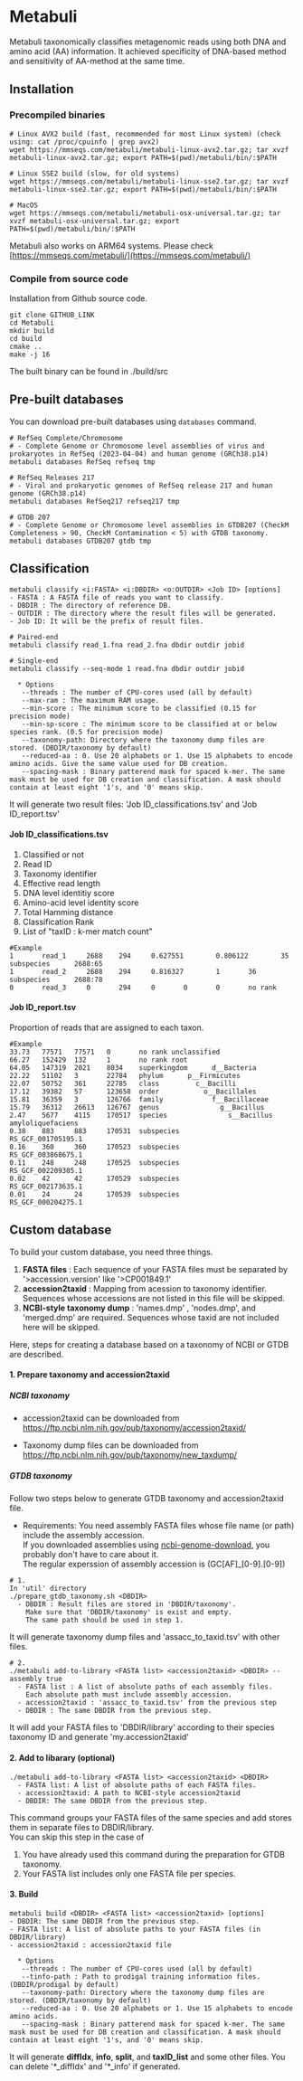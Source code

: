 # Metabuli
Metabuli taxonomically classifies metagenomic reads using both DNA and amino acid (AA) information.
It achieved specificity of DNA-based method and sensitivity of AA-method at the same time.


## Installation
### Precompiled binaries
```
# Linux AVX2 build (fast, recommended for most Linux system) (check using: cat /proc/cpuinfo | grep avx2)
wget https://mmseqs.com/metabuli/metabuli-linux-avx2.tar.gz; tar xvzf metabuli-linux-avx2.tar.gz; export PATH=$(pwd)/metabuli/bin/:$PATH

# Linux SSE2 build (slow, for old systems)
wget https://mmseqs.com/metabuli/metabuli-linux-sse2.tar.gz; tar xvzf metabuli-linux-sse2.tar.gz; export PATH=$(pwd)/metabuli/bin/:$PATH

# MacOS
wget https://mmseqs.com/metabuli/metabuli-osx-universal.tar.gz; tar xvzf metabuli-osx-universal.tar.gz; export PATH=$(pwd)/metabuli/bin/:$PATH
```
Metabuli also works on ARM64 systems. Please check [https://mmseqs.com/metabuli/](https://mmseqs.com/metabuli/)
### Compile from source code
Installation from Github source code.
```
git clone GITHUB_LINK
cd Metabuli
mkdir build
cd build
cmake ..
make -j 16
```
The built binary can be found in ./build/src

## Pre-built databases
You can download pre-built databases using `databases` command.
```
# RefSeq Complete/Chromosome
# - Complete Genome or Chromosome level assemblies of virus and prokaryotes in RefSeq (2023-04-04) and human genome (GRCh38.p14)
metabuli databases RefSeq refseq tmp

# RefSeq Releases 217
# - Viral and prokaryotic genomes of RefSeq release 217 and human genome (GRCh38.p14)
metabuli databases RefSeq217 refseq217 tmp

# GTDB 207
# - Complete Genome or Chromosome level assemblies in GTDB207 (CheckM Completeness > 90, CheckM Contamination < 5) with GTDB taxonomy.
metabuli databases GTDB207 gtdb tmp 
```


## Classification
```
metabuli classify <i:FASTA> <i:DBDIR> <o:OUTDIR> <Job ID> [options]
- FASTA : A FASTA file of reads you want to classify.
- DBDIR : The directory of reference DB. 
- OUTDIR : The directory where the result files will be generated.
- Job ID: It will be the prefix of result files.  
  
# Paired-end
metabuli classify read_1.fna read_2.fna dbdir outdir jobid

# Single-end
metabuli classify --seq-mode 1 read.fna dbdir outdir jobid

  * Options
   --threads : The number of CPU-cores used (all by default)
   --max-ram : The maximum RAM usage.
   --min-score : The minimum score to be classified (0.15 for precision mode)
   --min-sp-score : The minimum score to be classified at or below species rank. (0.5 for precision mode)
   --taxonomy-path: Directory where the taxonomy dump files are stored. (DBDIR/taxonomy by default)
   --reduced-aa : 0. Use 20 alphabets or 1. Use 15 alphabets to encode amino acids. Give the same value used for DB creation.
   --spacing-mask : Binary patterend mask for spaced k-mer. The same mask must be used for DB creation and classification. A mask should contain at least eight '1's, and '0' means skip.
```
It will generate two result files: 'Job ID_classifications.tsv' and 'Job ID_report.tsv'
#### Job ID_classifications.tsv
1. Classified or not
2. Read ID
3. Taxonomy identifier
4. Effective read length
5. DNA level identitiy score
6. Amino-acid level identity score
7. Total Hamming distance
8. Classification Rank
9. List of "taxID : k-mer match count"

```
#Example
1       read_1     2688    294     0.627551        0.806122        35      subspecies      2688:65
1       read_2     2688    294     0.816327        1       36      subspecies      2688:78
0       read_3     0       294     0       0       0       no rank
```

#### Job ID_report.tsv
Proportion of reads that are assigned to each taxon.
```
#Example
33.73   77571   77571   0       no rank unclassified
66.27   152429  132     1       no rank root
64.05   147319  2021    8034    superkingdom      d__Bacteria
22.22   51102   3       22784   phylum      p__Firmicutes
22.07   50752   361     22785   class         c__Bacilli
17.12   39382   57      123658  order           o__Bacillales
15.81   36359   3       126766  family            f__Bacillaceae
15.79   36312   26613   126767  genus               g__Bacillus
2.47    5677    4115    170517  species               s__Bacillus amyloliquefaciens
0.38    883     883     170531  subspecies                      RS_GCF_001705195.1
0.16    360     360     170523  subspecies                      RS_GCF_003868675.1
0.11    248     248     170525  subspecies                      RS_GCF_002209305.1
0.02    42      42      170529  subspecies                      RS_GCF_002173635.1
0.01    24      24      170539  subspecies                      RS_GCF_000204275.1
```

## Custom database
To build your custom database, you need three things.
1. **FASTA files** : Each sequence of your FASTA files must be separated by '>accession.version' like '>CP001849.1'
2. **accession2taxid** : Mapping from acession to taxonomy identifier. Sequences whose accessions are not listed in this file will be skipped.
3. **NCBI-style taxonomy dump** : 'names.dmp' , 'nodes.dmp', and 'merged.dmp' are required. Sequences whose taxid are not included here will be skipped.

Here, steps for creating a database based on a taxonomy of NCBI or GTDB are described.

#### 1. Prepare taxonomy and accession2taxid
  ##### NCBI taxonomy
  
  * accession2taxid can be downloaded from
  https://ftp.ncbi.nlm.nih.gov/pub/taxonomy/accession2taxid/
  
  * Taxonomy dump files can be downloaded from 
  https://ftp.ncbi.nlm.nih.gov/pub/taxonomy/new_taxdump/
  
  ##### GTDB taxonomy
  
  Follow two steps below to generate GTDB taxonomy and accession2taxid file.
  * Requirements: You need assembly FASTA files whose file name (or path) include the assembly accession.  
    If you downloaded assemblies using [ncbi-genome-download](https://github.com/kblin/ncbi-genome-download), you probably don't have to care about it.  
    The regular experssion of assembly accession is (GC[AF]_[0-9].[0-9])
    
  ```
  # 1. 
  In 'util' directory
  ./prepare_gtdb_taxonomy.sh <DBDIR>
    - DBDIR : Result files are stored in 'DBDIR/taxonomy'. 
      Make sure that 'DBDIR/taxonomy' is exist and empty. 
      The same path should be used in step 1.
  ```
  It will generate taxonomy dump files and 'assacc_to_taxid.tsv' with other files.
    
  ```
  # 2. 
  ./metabuli add-to-library <FASTA list> <accession2taxid> <DBDIR> --assembly true
    - FASTA list : A list of absolute paths of each assembly files.
      Each absolute path must include assembly accession. 
    - accession2taxid : 'assacc_to_taxid.tsv' from the previous step
    - DBDIR : The same DBDIR from the previous step.
  ```
  It will add your FASTA files to 'DBDIR/library' according to their species taxonomy ID and generate 'my.accession2taxid' 

  
#### 2. Add to libarary (optional)
```
./metabuli add-to-library <FASTA list> <accession2taxid> <DBDIR>
  - FASTA list: A list of absolute paths of each FASTA files.
  - accession2taxid: A path to NCBI-style accession2taxid
  - DBDIR: The same DBDIR from the previous step.
```
This command groups your FASTA files of the same species and add stores them in separate files to DBDIR/library.  
You can skip this step in the case of
1. You have already used this command during the preparation for GTDB taxonomy.
2. Your FASTA list includes only one FASTA file per species.


#### 3. Build

```
metabuli build <DBDIR> <FASTA list> <accession2taxid> [options]
- DBDIR: The same DBDIR from the previous step. 
- FASTA list: A list of absolute paths to your FASTA files (in DBDIR/library)
- accession2taxid : accession2taxid file
  
  * Options
   --threads : The number of CPU-cores used (all by default)
   --tinfo-path : Path to prodigal training information files. (DBDIR/prodigal by default)
   --taxonomy-path: Directory where the taxonomy dump files are stored. (DBDIR/taxonomy by default)
   --reduced-aa : 0. Use 20 alphabets or 1. Use 15 alphabets to encode amino acids.
   --spacing-mask : Binary patterend mask for spaced k-mer. The same mask must be used for DB creation and classification. A mask should contain at least eight '1's, and '0' means skip.
```
It will generate **diffIdx**, **info**, **split**, and **taxID_list** and some other files. You can delete '\*\_diffIdx' and '\*\_info' if generated.
